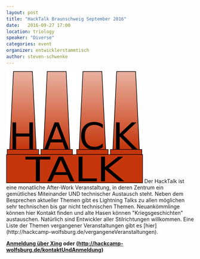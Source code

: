 ```yaml
---
layout: post
title: "HackTalk Braunschweig September 2016"
date:   2016-09-27 17:00
location: triology
speaker: "Diverse"
categories: event
organizer: entwicklerstammtisch
author: steven-schwenke
---
```

<img src="/assets/partners/hacktalk-gross.png" class="speaker" />
Der HackTalk ist eine monatliche After-Work Veranstaltung, in deren Zentrum ein
gemütliches Miteinander UND technischer Austausch steht.
Neben dem Besprechen aktueller Themen gibt es Lightning Talks zu allen möglichen
sehr technischen bis gar nicht technischen Themen.
Neuankömmlinge können hier Kontakt finden und alte Hasen können "Kriegsgeschichten"
austauschen. Natürlich sind Entwickler aller Stilrichtungen willkommen. Eine Liste der Themen vergangener Veranstaltungen gibt es [hier](http://hackcamp-wolfsburg.de/vergangeneVeranstaltungen).

**[Anmeldung über Xing](https://www.xing.com/events/hacktalk-braunschweig-1725110) oder (http://hackcamp-wolfsburg.de/kontaktUndAnmeldung)**
